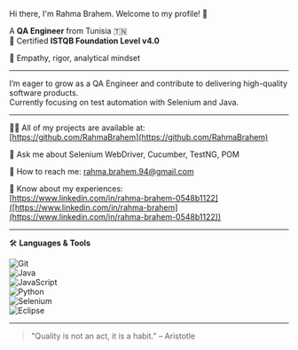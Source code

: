 Hi there, I'm Rahma Brahem. Welcome to my profile! 👋

A **QA Engineer** from Tunisia 🇹🇳  
🎯 Certified **ISTQB Foundation Level v4.0**

🧠 Empathy, rigor, analytical mindset

---

I’m eager to grow as a QA Engineer and contribute to delivering high-quality software products.  
Currently focusing on test automation with Selenium and Java.

---

👨‍💻 All of my projects are available at:  
[https://github.com/RahmaBrahem](https://github.com/RahmaBrahem)

💬 Ask me about Selenium WebDriver, Cucumber, TestNG, POM

📧 How to reach me: rahma.brahem.94@gmail.com

📑 Know about my experiences:  
[https://www.linkedin.com/in/rahma-brahem-0548b1122]([https://www.linkedin.com/in/rahma-brahem](https://www.linkedin.com/in/rahma-brahem-0548b1122))

---

🛠 **Languages & Tools**

![Git](https://img.shields.io/badge/-Git-F05032?logo=git&logoColor=white)  
![Java](https://img.shields.io/badge/-Java-007396?logo=java&logoColor=white)  
![JavaScript](https://img.shields.io/badge/-JavaScript-F7DF1E?logo=javascript&logoColor=black)  
![Python](https://img.shields.io/badge/-Python-3776AB?logo=python&logoColor=white)  
![Selenium](https://img.shields.io/badge/-Selenium-43B02A?logo=selenium&logoColor=white)  
![Eclipse](https://img.shields.io/badge/-Eclipse-2C2255?logo=eclipseide&logoColor=white)

---

> "Quality is not an act, it is a habit." – Aristotle
